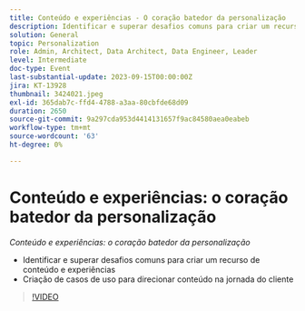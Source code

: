 ```yaml
---
title: Conteúdo e experiências - O coração batedor da personalização
description: Identificar e superar desafios comuns para criar um recurso de conteúdo e experiências Criação de casos de uso para impulsionar o conteúdo na jornada do cliente
solution: General
topic: Personalization
role: Admin, Architect, Data Architect, Data Engineer, Leader
level: Intermediate
doc-type: Event
last-substantial-update: 2023-09-15T00:00:00Z
jira: KT-13928
thumbnail: 3424021.jpeg
exl-id: 365dab7c-ffd4-4788-a3aa-80cbfde68d09
duration: 2650
source-git-commit: 9a297cda953d4414131657f9ac84580aea0eabeb
workflow-type: tm+mt
source-wordcount: '63'
ht-degree: 0%

---
```


# Conteúdo e experiências: o coração batedor da personalização

*Conteúdo e experiências: o coração batedor da personalização*

* Identificar e superar desafios comuns para criar um recurso de conteúdo e experiências
* Criação de casos de uso para direcionar conteúdo na jornada do cliente

>[!VIDEO](https://video.tv.adobe.com/v/3424021/?learn=on)
